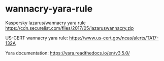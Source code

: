 # wannacry-yara-rule
Kaspersky lazarus/wannacry yara rule https://cdn.securelist.com/files/2017/05/lazaruswannacry.zip

US-CERT wannacry yara rule: https://www.us-cert.gov/ncas/alerts/TA17-132A

Yara documentation: https://yara.readthedocs.io/en/v3.5.0/
